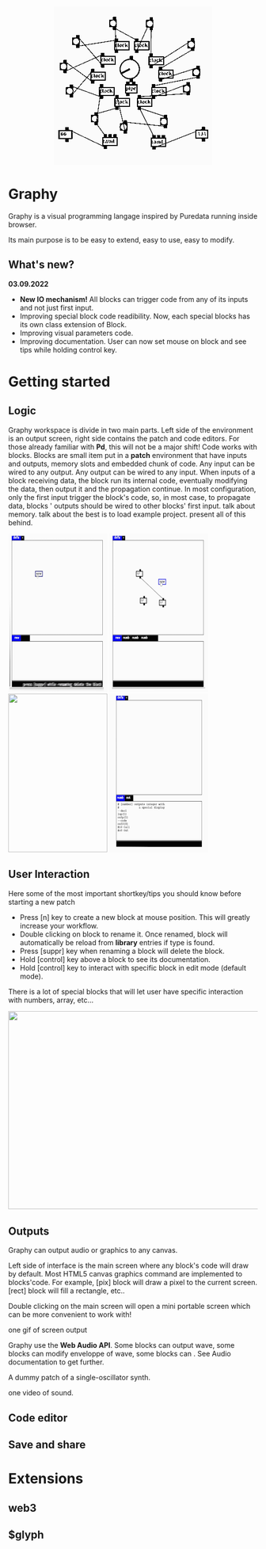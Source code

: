 <p align="center">
  <img src=git-content/tezintroloop.gif />
</p>

# Graphy

Graphy is a visual programming langage inspired by Puredata running inside browser.

Its main purpose is to be easy to extend, easy to use, easy to modify.

## What's new?

**03.09.2022**

* **New IO mechanism!** All blocks can trigger code from any of its inputs and not just first input.
* Improving special block code readibility. Now, each special blocks has its own class extension of Block.
* Improving visual parameters code. 
* Improving documentation. User can now set mouse on block and see tips while holding control key.

# Getting started

## Logic

Graphy workspace is divide in two main parts. Left side of the environment is an output screen, right side contains the patch and code editors.
For those already familiar with **Pd**, this will not be a major shift! 
Code works with blocks. Blocks are small item put in a **patch** environment that have inputs and outputs, memory slots and embedded chunk of code.
Any input can be wired to any output. Any output can be wired to any input. When inputs of a block receiving data, the block run its internal code,
eventually modifying the data, then output it and the propagation continue. 
In most configuration, only the first input trigger the block's code, so, in most case, to propagate data, blocks ' outputs should be wired to other blocks' first input.
talk about memory.
talk about the best is to load example project.
present all of this behind.
<p>
  <img src=git-content/basiclogic.gif width="200" height="320" />
   <img src=git-content/basiclogic2.gif width="200" height="320" />
  <img src=git-content/clockloop.gif width="200" height="320" />
  <img src=git-content/outinlogic.gif width="200" height="320" />
</p>

## User Interaction

Here some of the most important shortkey/tips you should know before starting a new patch

* Press [n] key to create a new block at mouse position. This will greatly increase your workflow.
* Double clicking on block to rename it. Once renamed, block will automatically be reload from **library** entries if type is found.
* Press [suppr] key when renaming a block will delete the block.
* Hold [control] key above a block to see its documentation.
* Hold [control] key to interact with specific block in edit mode (default mode).

There is a lot of special blocks that will let user have specific interaction with numbers, array, etc...

<p align="center">
  <img src=git-content/draw.gif width="600" height="400"/>
</p>


## Outputs

Graphy can output audio or graphics to any canvas. 

Left side of interface is the main screen where any block's code will draw by default.
Most HTML5 canvas graphics command are implemented to blocks'code. For example, [pix] block will draw a pixel to the current screen. [rect] block
will fill a rectangle, etc..

Double clicking on the main screen will open a mini portable screen which can be more convenient to work with! 

one gif of screen output

Graphy use the **Web Audio API**. Some blocks can output wave, some blocks can modify enveloppe of wave, some blocks can . See Audio documentation to 
get further.

A dummy patch of a single-oscillator synth.

one video of sound. 

## Code editor

## Save and share

# Extensions

## web3

## $glyph

